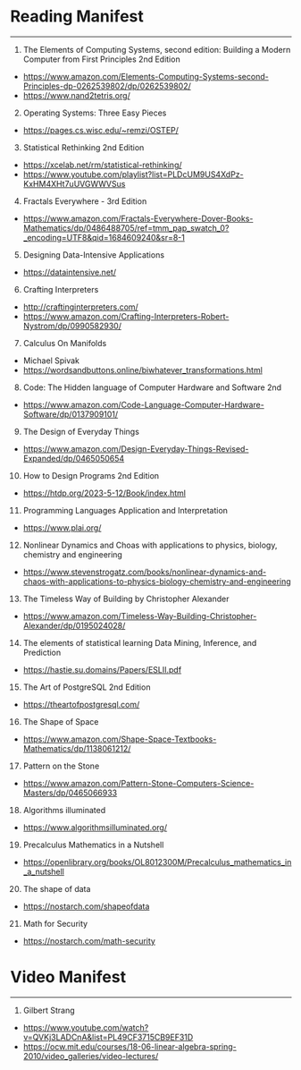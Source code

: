 # Reading Manifest
---

1. The Elements of Computing Systems, second edition: Building a Modern Computer from First Principles 2nd Edition
- https://www.amazon.com/Elements-Computing-Systems-second-Principles-dp-0262539802/dp/0262539802/
- https://www.nand2tetris.org/
2. Operating Systems: Three Easy Pieces
- https://pages.cs.wisc.edu/~remzi/OSTEP/
3. Statistical Rethinking 2nd Edition
- https://xcelab.net/rm/statistical-rethinking/
- https://www.youtube.com/playlist?list=PLDcUM9US4XdPz-KxHM4XHt7uUVGWWVSus
4. Fractals Everywhere - 3rd Edition
- https://www.amazon.com/Fractals-Everywhere-Dover-Books-Mathematics/dp/0486488705/ref=tmm_pap_swatch_0?_encoding=UTF8&qid=1684609240&sr=8-1
5. Designing Data-Intensive Applications
- https://dataintensive.net/
6. Crafting Interpreters
- http://craftinginterpreters.com/
- https://www.amazon.com/Crafting-Interpreters-Robert-Nystrom/dp/0990582930/
7. Calculus On Manifolds
- Michael Spivak
- https://wordsandbuttons.online/biwhatever_transformations.html
8. Code: The Hidden language of Computer Hardware and Software 2nd
- https://www.amazon.com/Code-Language-Computer-Hardware-Software/dp/0137909101/
9. The Design of Everyday Things
- https://www.amazon.com/Design-Everyday-Things-Revised-Expanded/dp/0465050654
10. How to Design Programs 2nd Edition
- https://htdp.org/2023-5-12/Book/index.html
11. Programming Languages Application and Interpretation
- https://www.plai.org/
12. Nonlinear Dynamics and Choas with applications to physics, biology, chemistry and engineering
- https://www.stevenstrogatz.com/books/nonlinear-dynamics-and-chaos-with-applications-to-physics-biology-chemistry-and-engineering
13. The Timeless Way of Building by Christopher Alexander
- https://www.amazon.com/Timeless-Way-Building-Christopher-Alexander/dp/0195024028/
14. The elements of statistical learning Data Mining, Inference, and Prediction
- https://hastie.su.domains/Papers/ESLII.pdf
15. The Art of PostgreSQL 2nd Edition
- https://theartofpostgresql.com/
16. The Shape of Space
- https://www.amazon.com/Shape-Space-Textbooks-Mathematics/dp/1138061212/
17. Pattern on the Stone
- https://www.amazon.com/Pattern-Stone-Computers-Science-Masters/dp/0465066933
18. Algorithms illuminated 
- https://www.algorithmsilluminated.org/
19. Precalculus Mathematics in a Nutshell
- https://openlibrary.org/books/OL8012300M/Precalculus_mathematics_in_a_nutshell
20. The shape of data
- https://nostarch.com/shapeofdata
21. Math for Security
- https://nostarch.com/math-security


# Video Manifest
---

1. Gilbert Strang
- https://www.youtube.com/watch?v=QVKj3LADCnA&list=PL49CF3715CB9EF31D
- https://ocw.mit.edu/courses/18-06-linear-algebra-spring-2010/video_galleries/video-lectures/


